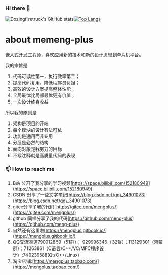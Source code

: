 ### Hi there 👋

![Dozingfiretruck's GitHub stats](https://github-readme-stats.vercel.app/api?username=meng-plus&theme=github_dark&show_icons=true&count_private=true&hide=stars)[![Top Langs](https://github-readme-stats.vercel.app/api/top-langs/?username=meng-plus&layout=compact&theme=github_dark)](https://github.com/anuraghazra/github-readme-stats)

# about memeng-plus
  嵌入式开发工程师，喜欢应用新的技术和新的设计思想到单片机平台。
  
  我的宗旨是
  1. 代码可读性第一，执行效率第二；
  2. 提高代码复用，降低程序员负担；
  3. 高效的设计方案提高整体性能；
  4. 全局最优比局部最优更有价值；
  5. 一次设计终身收益

  所以我的原则是
  1. 架构是项目的开端
  2. 每个模块的设计有法可依
  3. 功能是通用而非专用
  4. 分层是必然的结构
  5. 面向对象是我努力的目标
  6. 不写注释就是高质量代码的表现

### 📫 How to reach me

1. B站 公开了我分享的学习视频[https://space.bilibili.com/152180949](https://space.bilibili.com/152180949)
2. CSDN 分享了一些文字笔记[https://blog.csdn.net/qq\_34901073](https://blog.csdn.net/qq\_34901073)
3. gitee分享了我的代码[https://gitee.com/mengplus/](https://gitee.com/mengplus/)
4. github 同样分享了我的代码[https://github.com/meng-plus](https://github.com/meng-plus)
5. 自然还有这里啦[https://mengplus.gitbook.io/](https://mengplus.gitbook.io/)
6. QQ交流渠道790012859（51群）； 929996346（32群）；113129301（鸿蒙群）；71263861（C语言/C++/VC/MFC程序设计）;740239588(Qt/C++/Linux)
7. 淘宝店铺:[https://mengplus.taobao.com/](https://mengplus.taobao.com/)
